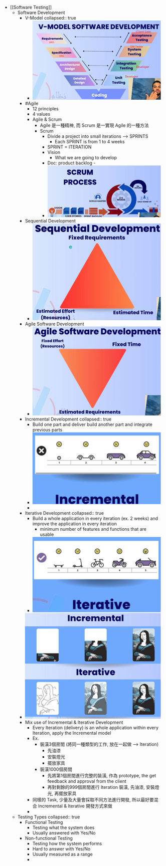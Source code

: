 - [[Software Testing]]
	- Software Development
		- V-Model
		  collapsed:: true
			- ![image.png](../assets/image_1715146620863_0.png)
		- #Agile
			- 12 principles
			- 4 values
			- Agile & Scrum
				- Agile 是一種精神, 而 Scrum 是一實現 Agile 的一種方法
				- Scrum
					- Divide a project into small iterations --> SPRINTS
						- Each  SPRINT is  from 1 to 4 weeks
					- SPRINT = ITERATION
					- Vision
						- What we are going to develop
					- Doc: product backlog -
					- ![image.png](../assets/image_1715147304060_0.png)
		- Sequential Development
			- ![image.png](../assets/image_1715147799514_0.png)
		- Agile Software Development
			- ![image.png](../assets/image_1715147870504_0.png)
		- Incremental Development
		  collapsed:: true
			- Build one part and deliver build another part and integrate previous parts
			- ![image.png](../assets/image_1715138633972_0.png)
			-
		- Iterative Development
		  collapsed:: true
			- Build a whole application in every iteration (ex. 2 weeks) and improve the application in every iteration
				- minimum number of features and functions that are usable
			- ![image.png](../assets/image_1715138619883_0.png)
		- ![image.png](../assets/image_1715138867066_0.png)
		- Mix use of Incremental & Iterative Development
			- Every Iteration (delivery) is an whole application within every Iteration, apply the Incremental model
			- Ex.
				- 裝潢3個房間 (將同一種類型的工作, 放在一起做 --> Iteration)
					- 先油漆
					- 安裝燈光
					- 擺放家具
				- 裝潢1000個房間
					- 先將第1個房間進行完整的裝潢, 作為 prototype, the get feedback and approval from the client
					- 再對剩餘的999個房間進行 Iteration 裝潢, 先油漆, 安裝燈光, 再擺放家具
			- 同樣的 Task, 少量及大量會採取不同方法進行開發, 所以最好要混合 Incremental & Iterative 開發方式來做
			-
	- Testing Types
	  collapsed:: true
		- Functional Testing
			- Testing what the system does
			- Usually answered with Yes/No
		- Non-functional Testing
			- Testing how the system performs
			- Hard to answer with Yes/No
			- Usually measured as a range
			-